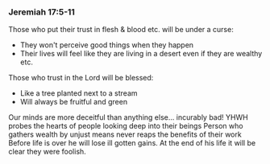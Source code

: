 ### Jeremiah 17:5-11
Those who put their trust in flesh & blood etc. will be under a curse:
* They won't perceive good things when they happen
* Their lives will feel like they are living in a desert even if they are wealthy etc.

Those who trust in the Lord will be blessed:
* Like a tree planted next to a stream
* Will always be fruitful and green

Our minds are more deceitful than anything else... incurably bad!
YHWH probes the hearts of people looking deep into their beings
Person who gathers wealth by unjust means never reaps the benefits of their work
Before life is over he will lose ill gotten gains.
At the end of his life it will be clear they were foolish.  
